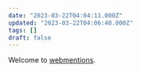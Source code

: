 ```yaml
---
date: "2023-03-22T04:04:11.000Z"
updated: "2023-03-22T04:06:40.000Z"
tags: []
draft: false
---
```


<a class="u-reply-to" href="https://geekplux.com/posts/webmention" ></a>
Welcome to [webmentions](https://eindex.me/posts/webmentions).
